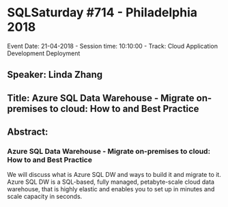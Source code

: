 # SQLSaturday #714 - Philadelphia 2018
Event Date: 21-04-2018 - Session time: 10:10:00 - Track: Cloud Application Development  Deployment
## Speaker: Linda Zhang
## Title: Azure SQL Data Warehouse - Migrate on-premises to cloud: How to and Best Practice
## Abstract:
### Azure SQL Data Warehouse - Migrate on-premises to cloud: How to and Best Practice 
We will discuss what is Azure SQL DW and ways to build it and migrate to it.  Azure SQL DW is a SQL-based, fully managed, petabyte-scale cloud data warehouse, that is highly elastic and enables you to set up in minutes and scale capacity in seconds.
